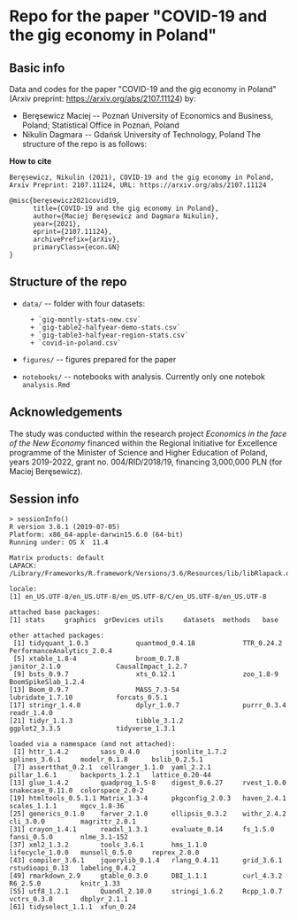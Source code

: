 # Repo for the paper "COVID-19 and the gig economy in Poland"

## Basic info

Data and codes for the paper "COVID-19 and the gig economy in Poland" (Arxiv preprint: https://arxiv.org/abs/2107.11124) by:

+ Beręsewicz Maciej -- Poznań University of Economics and Business, Poland; Statistical Office in Poznań, Poland
+ Nikulin Dagmara -- Gdańsk University of Technology, Poland
The structure of the repo is as follows:

**How to cite**

```
Beręsewicz, Nikulin (2021), COVID-19 and the gig economy in Poland, Arxiv Preprint: 2107.11124, URL: https://arxiv.org/abs/2107.11124
```

```
@misc{beręsewicz2021covid19,
      title={COVID-19 and the gig economy in Poland}, 
      author={Maciej Beręsewicz and Dagmara Nikulin},
      year={2021},
      eprint={2107.11124},
      archivePrefix={arXiv},
      primaryClass={econ.GN}
}
```

## Structure of the repo

+ `data/` -- folder with four datasets: 

        + `gig-montly-stats-new.csv`
        + `gig-table2-halfyear-demo-stats.csv`
        + `gig-table3-halfyear-region-stats.csv`
        + `covid-in-poland.csv`
        
+ `figures/` -- figures prepared for the paper
+ `notebooks/` -- notebooks with analysis. Currently only one notebok `analysis.Rmd`


## Acknowledgements

The study was conducted within the research project *Economics in the face of the New Economy* financed within the Regional Initiative for Excellence programme of the Minister of Science and Higher Education of Poland, years 2019-2022, grant no. 004/RID/2018/19, financing 3,000,000 PLN (for Maciej Beręsewicz).

## Session info

```{r}
> sessionInfo()
R version 3.6.1 (2019-07-05)
Platform: x86_64-apple-darwin15.6.0 (64-bit)
Running under: OS X  11.4

Matrix products: default
LAPACK: /Library/Frameworks/R.framework/Versions/3.6/Resources/lib/libRlapack.dylib

locale:
[1] en_US.UTF-8/en_US.UTF-8/en_US.UTF-8/C/en_US.UTF-8/en_US.UTF-8

attached base packages:
[1] stats     graphics  grDevices utils     datasets  methods   base     

other attached packages:
 [1] tidyquant_1.0.3            quantmod_0.4.18            TTR_0.24.2                 PerformanceAnalytics_2.0.4
 [5] xtable_1.8-4               broom_0.7.8                janitor_2.1.0              CausalImpact_1.2.7        
 [9] bsts_0.9.7                 xts_0.12.1                 zoo_1.8-9                  BoomSpikeSlab_1.2.4       
[13] Boom_0.9.7                 MASS_7.3-54                lubridate_1.7.10           forcats_0.5.1             
[17] stringr_1.4.0              dplyr_1.0.7                purrr_0.3.4                readr_1.4.0               
[21] tidyr_1.1.3                tibble_3.1.2               ggplot2_3.3.5              tidyverse_1.3.1           

loaded via a namespace (and not attached):
 [1] httr_1.4.2        sass_0.4.0        jsonlite_1.7.2    splines_3.6.1     modelr_0.1.8      bslib_0.2.5.1    
 [7] assertthat_0.2.1  cellranger_1.1.0  yaml_2.2.1        pillar_1.6.1      backports_1.2.1   lattice_0.20-44  
[13] glue_1.4.2        quadprog_1.5-8    digest_0.6.27     rvest_1.0.0       snakecase_0.11.0  colorspace_2.0-2 
[19] htmltools_0.5.1.1 Matrix_1.3-4      pkgconfig_2.0.3   haven_2.4.1       scales_1.1.1      mgcv_1.8-36      
[25] generics_0.1.0    farver_2.1.0      ellipsis_0.3.2    withr_2.4.2       cli_3.0.0         magrittr_2.0.1   
[31] crayon_1.4.1      readxl_1.3.1      evaluate_0.14     fs_1.5.0          fansi_0.5.0       nlme_3.1-152     
[37] xml2_1.3.2        tools_3.6.1       hms_1.1.0         lifecycle_1.0.0   munsell_0.5.0     reprex_2.0.0     
[43] compiler_3.6.1    jquerylib_0.1.4   rlang_0.4.11      grid_3.6.1        rstudioapi_0.13   labeling_0.4.2   
[49] rmarkdown_2.9     gtable_0.3.0      DBI_1.1.1         curl_4.3.2        R6_2.5.0          knitr_1.33       
[55] utf8_1.2.1        Quandl_2.10.0     stringi_1.6.2     Rcpp_1.0.7        vctrs_0.3.8       dbplyr_2.1.1     
[61] tidyselect_1.1.1  xfun_0.24        
```
